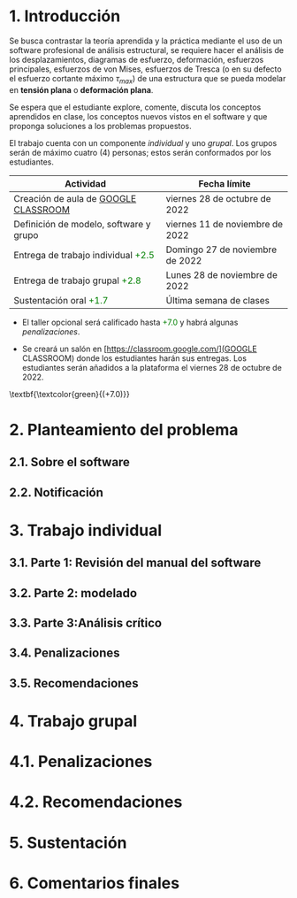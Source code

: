 # 1. Introducción

Se busca contrastar la teoría aprendida y la práctica mediante el uso de un software profesional de análisis estructural, se requiere hacer el análisis de los desplazamientos, diagramas de esfuerzo, deformación, esfuerzos principales, esfuerzos de von Mises, esfuerzos de Tresca (o en su defecto el esfuerzo cortante máximo $\tau_{max}$) de una estructura que se pueda modelar en **tensión plana** o **deformación plana**. 

Se espera que el estudiante explore, comente, discuta los conceptos aprendidos en clase, los conceptos nuevos vistos en el software y que proponga soluciones a los problemas propuestos.

El trabajo cuenta con un componente *individual* y uno *grupal*. Los grupos serán de máximo cuatro (4) personas; estos serán conformados por los estudiantes.


| Actividad                                                             | Fecha límite                    |
| ---                                                                   | ---                             |
| Creación de aula de [GOOGLE CLASSROOM](https://classroom.google.com/) | viernes 28 de octubre de 2022   |
| Definición de modelo, software y grupo                                | viernes 11 de noviembre de 2022 |
| Entrega de trabajo individual <font color='green'>+2.5</font>         | Domingo 27 de noviembre de 2022 |
| Entrega de trabajo grupal <font color='green'>+2.8</font>             | Lunes 28 de noviembre de 2022   |
| Sustentación oral <font color='green'>+1.7</font>                     | Última semana de clases         |

* El taller opcional será calificado hasta <font color='green'>+7.0</font> y habrá algunas *penalizaciones*.

* Se creará un salón en [https://classroom.google.com/](GOOGLE CLASSROOM) donde los estudiantes harán sus entregas. Los estudiantes serán añadidos a la plataforma el viernes 28 de octubre de 2022.

\textbf{\textcolor{green}{(+7.0)}}
# 2. Planteamiento del problema


## 2.1. Sobre el software

## 2.2. Notificación

# 3. Trabajo individual

## 3.1. Parte 1: Revisión del manual del software

## 3.2. Parte 2: modelado

## 3.3. Parte 3:Análisis crítico

## 3.4. Penalizaciones

## 3.5. Recomendaciones

# 4. Trabajo grupal

# 4.1. Penalizaciones
# 4.2. Recomendaciones

# 5. Sustentación

# 6. Comentarios finales













